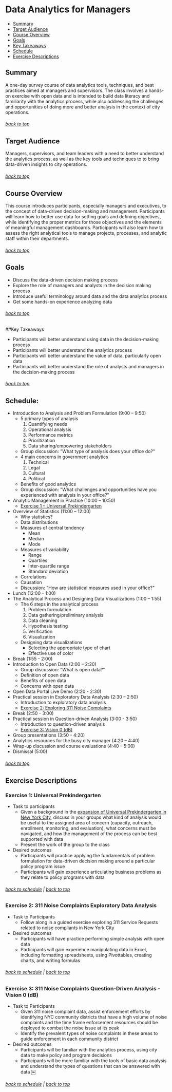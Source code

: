 <a id="top"></a>
# Data Analytics for Managers

+ [Summary](#summary)
+ [Target Audience](#target-audience)
+ [Course Overview](#course-overview)
+ [Goals](#goals)
+ [Key Takeaways](#key-takeaways)
+ [Schedule](#schedule)
+ [Exercise Descriptions](#exercise-descriptions)

<a id="summary"></a>
## Summary
A one-day survey course of data analytics tools, techniques, and best practices aimed at managers and supervisors. The class involves a hands-on exercise with open data and is intended to build data literacy and familiarity with the analytics process, while also addressing the challenges and opportunities of doing more and better analysis in the context of city operations. 

######  [back to top](#top)

<a id="target-audience"></a>
## Target Audience
Managers, supervisors, and team leaders with a need to better understand the analytics process, as well as the key tools and techniques to to bring data-driven insights to city operations.

######  [back to top](#top)

<a id="course-overview"></a>
## Course Overview
This course introduces participants, especially managers and executives, to the concept of data-driven decision-making and management. Participants will learn how to better use data for setting goals and defining objectives, while identifying the proper metrics for those objectives and the elements of meaningful management dashboards. Participants will also learn how to assess the right analytical tools to manage projects, processes, and analytic staff within their departments.

######  [back to top](#top)

<a id="goals"></a>
## Goals
+ Discuss the data-driven decision making process
+ Explore the role of managers and analysts in the decision making process
+ Introduce useful terminology around data and the data analytics process
+ Get some hands-on experience analyzing data

######  [back to top](#top)

<a id="key-takeaways"></a>
##Key Takeaways
+ Participants will better understand using data in the decision-making process
+ Participants will better understand the analytics process
+ Participants will better understand the value of data, particularly open data
+ Participants will better understand the role of analysts and managers in the decision-making process

######  [back to top](#top)

<a id="schedule"></a>
## Schedule:
+ Introduction to Analysis and Problem Formulation (9:00 – 9:50) 
    + 5 primary types of analysis
	    1. Quantifying needs
	    2. Operational analysis
	    3. Performance metrics
	    4. Prioritization
	    5. Data sharing/empowering stakeholders
    + Group discussion: "What type of analysis does your office do?" 
    + 4 main concerns in government analytics
	    1. Technical
	    2. Legal
	    3. Cultural
	    4. Political
    + Benefits of good analytics  
    + Group discussion: "What challenges and opportunities have you experienced with analysis in your office?" <a id="ex1"></a>
+ Analytic Management in Practice (10:00 – 10:50)  
	+ [Exercise 1 – Universal Prekindergarten](#exercise1) 
+ Overview of Statistics (11:00 – 12:00)
	+ Why statistics?
	+ Data distributions
	+ Measures of central tendency
		+ Mean
		+ Median
		+ Mode
	+ Measures of variability
		+ Range
		+ Quartiles
		+ Inter-quartile range
		+ Standard deviation
	+ Correlations
	+ Causation
	+ Discussion: "How are statistical measures used in your office?"
+ Lunch (12:00 – 1:00)
+ The Analytical Process and Designing Data Visualizations (1:00 – 1:55)
	+ The 6 steps in the analytical process
		1. Problem formulation
		2. Data gathering/preliminary analysis
		3. Data cleaning
		4. Hypothesis testing
		5. Verification
		6. Visualization
	+ Designing data visualizations
		+ Selecting the appropriate type of chart
		+ Effective use of color
+ Break (1:55 - 2:00)<a id="ex2"></a>
+ Introduction to Open Data (2:00 – 2:20)
    + Group discussion: "What is open data?"
    + Definition of open data
    + Benefits of open data
    + Concerns with open data
+ Open Data Portal Live Demo (2:20 - 2:30)
+ Practical session in Exploratory Data Analysis (2:30 – 2:50)
	+ Introduction to exploratory data analysis
	+ [Exercise 2: Exploring 311 Noise Complaints](#exercise2)
+ Break (2:50 - 3:00)
+ Practical session in Question-driven Analysis (3:00 - 3:50)
	+ Introduction to question-driven analysis<a id="ex3"></a>
	+ [Exercise 3: Vision 0 (dB)](#exercise3)
+ Group presentations (3:50 - 4:20)
+ Analytics resources for the busy city manager (4:20 – 4:40)
+ Wrap-up discussion and course evaluations (4:40 – 5:00)
+ Dismissal (5:00)

###### [back to top](#top)

<a id="exercise-descriptions"></a>
## Exercise Descriptions
<a id="exercise1"></a>
### Exercise 1: Universal Prekindergarten
+ Task to participants
    + Given a background in the [expansion of Universal Prekindergarten in New York City](http://schools.nyc.gov/ChoicesEnrollment/PreK/default.htm), discuss in your groups what kind of analysis would be useful to the assigned area of concern (capacity, outreach, enrollment, monitoring, and evaluation), what concerns must be navigated, and how the management of the process can be best supported with data
	+ Present the work of the group to the class
+ Desired outcomes
    + Participants will practice applying the fundamentals of problem formulation for data-driven decision making around a particular policy program issue
    + Participants will gain experience articulating business problems as they relate to policy programs with data

###### [back to schedule](#ex1) | [back to top](#top)

<a id="exercise2"></a>
### Exercise 2: 311 Noise Complaints Exploratory Data Analysis
+ Task to Participants
	+ Follow along in a guided exercise exploring 311 Service Requests related to noise compliants in New York City
+ Desired outcomes
	+ Participants will have practice performing simple analysis with open data
	+ Participants will gain experience manipulating data in Excel, including formatting spreadsheets, using Pivottables, creating charts, and writing formulas

 
###### [back to schedule](#ex2) | [back to top](#top)

<a id="exercise3"></a>
### Exercise 3: 311 Noise Complaints Question-Driven Analysis - Vision 0 (dB)
+ Task to Participants
	+ Given 311 noise complaint data, assist enforcement efforts by identifying NYC community districts that have a high volume of noise complaints and the time frame enforcement resources should be deployed to combat the noise issue at its peak
    + Identify the prevalent types of noise complaints in these areas to guide enforcement in each community district
+ Desired outcomes
	+ Participants will be familiar with the analytics process, using city data to make policy and program decisions
   + Participants will be more familiar with the tools of basic data analysis and understand the types of questions that can be answered with data
￼

###### [back to schedule](#ex3) | [back to top](#top)
